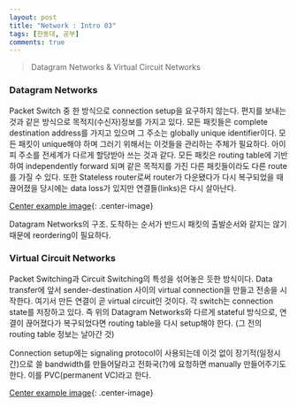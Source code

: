 ```yaml
---
layout: post
title: "Network : Intro 03"
tags: [한동대, 공부]
comments: true
---
```


> Datagram Networks & Virtual Circuit Networks  

### Datagram Networks  
Packet Switch 중 한 방식으로 connection setup을 요구하지 않는다. 편지를 보내는 것과 같은 방식으로 목적지(수신자)정보를 가지고 있다. 모든 패킷들은 complete destination address를 가지고 있으며 그 주소는 globally unique identifier이다. 모든 패킷이 unique해야 하며 그러기 위해서는 이것들을 관리하는 주체가 필요하다. 아이피 주소를 전세계가 다르게 할당받아 쓰는 것과 같다. 모든 패킷은 routing table에 기반하여 independently forward 되며 같은 목적지를 가진 다른 패킷들이라도 다른 route를 가질 수 있다. 또한 Stateless router로써 router가 다운됐다가 다시 복구되었을 때 끊어졌을 당시에는 data loss가 있지만 연결들(links)은 다시 살아난다.  

[Center example image](https://user-images.githubusercontent.com/35067611/64339921-f71dce00-d01f-11e9-8830-0fdf0f37f6dd.png "Center"){: .center-image}  

Datagram Networks의 구조. 도착하는 순서가 반드시 패킷의 출발순서와 같지는 않기 때문에 reordering이 필요하다.  


### Virtual Circuit Networks  
Packet Switching과 Circuit Switching의 특성을 섞어놓은 듯한 방식이다. Data transfer에 앞서 sender-destination 사이의 virtual connection을 만들고 전송을 시작한다. 여기서 만든 연결이 곧 virtual circuit인 것이다. 각 switch는 connection state를 저장하고 있다. 즉 위의 Datagram Networks와 다르게 stateful 방식으로, 연결이 끊어졌다가 복구되었다면 routing table을 다시 setup해야 한다. (그 전의 routing table 정보는 날아간 것)  

Connection setup에는 signaling protocol이 사용되는데 이것 없이 장기적(일정시간)으로 쓸 bandwidth를 만들어달라고 전화국(?)에 요청하면 manually 만들어주기도 한다. 이를 PVC(permanent VC)라고 한다.  

[Center example image](https://user-images.githubusercontent.com/35067611/64340709-c3dc3e80-d021-11e9-85a8-cab5cbb9f0e7.png "Center"){: .center-image}  
